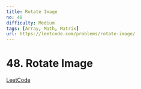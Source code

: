 ```yaml
---
title: Rotate Image
no: 48
difficulty: Medium
tags: [Array, Math, Matrix]
url: https://leetcode.com/problems/rotate-image/
---
```


# 48. Rotate Image

[LeetCode](https://leetcode.com/problems/rotate-image/)

